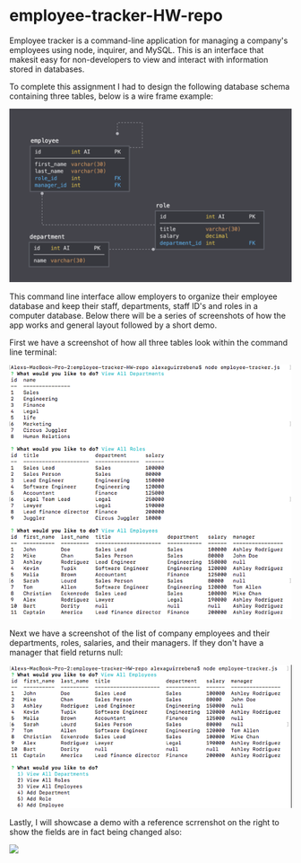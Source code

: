 # employee-tracker-HW-repo


Employee tracker is a command-line application for managing a company's employees using node, inquirer, and MySQL. This is an interface that makesit easy for non-developers to view and interact with information stored in databases.

To complete this assignment I had to design the following database schema containing three tables, below is a wire frame example: 

![](Images/employeetrackertableexample.png)

This command line interface allow employers to organize their employee database and keep their staff, departments, staff ID's and roles in a computer database. Below there will be a series of screenshots of how the app works and general layout followed by a short demo.

First we have a screenshot of how all three tables look within the command line terminal:


![](Images/threetablescreenshot.png)



Next we have a screenshot of the list of company employees and their departments, roles, salaries, and their managers. If they don't have a manager that field returns null:


![](Images/allemployeescreenshot.png)


Lastly, I will showcase a demo with a reference scrrenshot on the right to show the fields are in fact being changed also:


![](Images/employeetracker.gif)